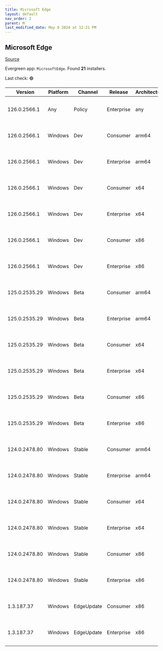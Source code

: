 ```yaml
---
title: Microsoft Edge
layout: default
nav_order: 2
parent: M
last_modified_date: May 8 2024 at 12:21 PM
---
```


## Microsoft Edge

[Source](https://www.microsoft.com/edge)

Evergreen app: `MicrosoftEdge`. Found **21** installers.

Last check: 🟢

| Version       | Platform | Channel    | Release    | Architecture | Hash                                                             | URI                                                                                                                                                                                                                                                                                                                      |
| ------------- | -------- | ---------- | ---------- | ------------ | ---------------------------------------------------------------- | ------------------------------------------------------------------------------------------------------------------------------------------------------------------------------------------------------------------------------------------------------------------------------------------------------------------------ |
| 126.0.2566.1  | Any      | Policy     | Enterprise | any          | 9A52A88D48992A5504E715EB12ABC4D54B726F7181D7D5AC1163E0B66407E020 | [https://msedge.sf.dl.delivery.mp.microsoft.com/filestreamingservice/files/fe193692-6950-4432-b8da-c16d0591552c/MicrosoftEdgePolicyTemplates.cab](https://msedge.sf.dl.delivery.mp.microsoft.com/filestreamingservice/files/fe193692-6950-4432-b8da-c16d0591552c/MicrosoftEdgePolicyTemplates.cab)                       |
| 126.0.2566.1  | Windows  | Dev        | Consumer   | arm64        | EB7353D11BE40FAE3323731B7BC78DFD4EDD1D742C64319A4A60A5C5CD8299A5 | [https://msedge.sf.dl.delivery.mp.microsoft.com/filestreamingservice/files/794ccd08-02c1-47d5-868a-4341c55b8411/MicrosoftEdgeDevEnterpriseARM64.msi](https://msedge.sf.dl.delivery.mp.microsoft.com/filestreamingservice/files/794ccd08-02c1-47d5-868a-4341c55b8411/MicrosoftEdgeDevEnterpriseARM64.msi)                 |
| 126.0.2566.1  | Windows  | Dev        | Enterprise | arm64        | EB7353D11BE40FAE3323731B7BC78DFD4EDD1D742C64319A4A60A5C5CD8299A5 | [https://msedge.sf.dl.delivery.mp.microsoft.com/filestreamingservice/files/794ccd08-02c1-47d5-868a-4341c55b8411/MicrosoftEdgeDevEnterpriseARM64.msi](https://msedge.sf.dl.delivery.mp.microsoft.com/filestreamingservice/files/794ccd08-02c1-47d5-868a-4341c55b8411/MicrosoftEdgeDevEnterpriseARM64.msi)                 |
| 126.0.2566.1  | Windows  | Dev        | Consumer   | x64          | 2B29808E9AF572596B5365BC0D330EDF7B5FAF4822A28641C7E1A1E59C730122 | [https://msedge.sf.dl.delivery.mp.microsoft.com/filestreamingservice/files/a8189409-2554-48c8-9147-1c4c83086314/MicrosoftEdgeDevEnterpriseX64.msi](https://msedge.sf.dl.delivery.mp.microsoft.com/filestreamingservice/files/a8189409-2554-48c8-9147-1c4c83086314/MicrosoftEdgeDevEnterpriseX64.msi)                     |
| 126.0.2566.1  | Windows  | Dev        | Enterprise | x64          | 2B29808E9AF572596B5365BC0D330EDF7B5FAF4822A28641C7E1A1E59C730122 | [https://msedge.sf.dl.delivery.mp.microsoft.com/filestreamingservice/files/a8189409-2554-48c8-9147-1c4c83086314/MicrosoftEdgeDevEnterpriseX64.msi](https://msedge.sf.dl.delivery.mp.microsoft.com/filestreamingservice/files/a8189409-2554-48c8-9147-1c4c83086314/MicrosoftEdgeDevEnterpriseX64.msi)                     |
| 126.0.2566.1  | Windows  | Dev        | Consumer   | x86          | 40504C09500D942D4000BE30FE3226A8F32C3B3D6B2B013B4B2E7FC1CC4C421F | [https://msedge.sf.dl.delivery.mp.microsoft.com/filestreamingservice/files/f438dc34-5644-4fb7-9d17-cefcf3096ec5/MicrosoftEdgeDevEnterpriseX86.msi](https://msedge.sf.dl.delivery.mp.microsoft.com/filestreamingservice/files/f438dc34-5644-4fb7-9d17-cefcf3096ec5/MicrosoftEdgeDevEnterpriseX86.msi)                     |
| 126.0.2566.1  | Windows  | Dev        | Enterprise | x86          | 40504C09500D942D4000BE30FE3226A8F32C3B3D6B2B013B4B2E7FC1CC4C421F | [https://msedge.sf.dl.delivery.mp.microsoft.com/filestreamingservice/files/f438dc34-5644-4fb7-9d17-cefcf3096ec5/MicrosoftEdgeDevEnterpriseX86.msi](https://msedge.sf.dl.delivery.mp.microsoft.com/filestreamingservice/files/f438dc34-5644-4fb7-9d17-cefcf3096ec5/MicrosoftEdgeDevEnterpriseX86.msi)                     |
| 125.0.2535.29 | Windows  | Beta       | Consumer   | arm64        | E19488A254C5C25BA9A175660B183351E05F8FEC2F0AFA9F4C1C304FDA5785F6 | [https://msedge.sf.dl.delivery.mp.microsoft.com/filestreamingservice/files/db1fadc4-474f-4df6-b5b0-89c674556d59/MicrosoftEdgeBetaEnterpriseARM64.msi](https://msedge.sf.dl.delivery.mp.microsoft.com/filestreamingservice/files/db1fadc4-474f-4df6-b5b0-89c674556d59/MicrosoftEdgeBetaEnterpriseARM64.msi)               |
| 125.0.2535.29 | Windows  | Beta       | Enterprise | arm64        | E19488A254C5C25BA9A175660B183351E05F8FEC2F0AFA9F4C1C304FDA5785F6 | [https://msedge.sf.dl.delivery.mp.microsoft.com/filestreamingservice/files/db1fadc4-474f-4df6-b5b0-89c674556d59/MicrosoftEdgeBetaEnterpriseARM64.msi](https://msedge.sf.dl.delivery.mp.microsoft.com/filestreamingservice/files/db1fadc4-474f-4df6-b5b0-89c674556d59/MicrosoftEdgeBetaEnterpriseARM64.msi)               |
| 125.0.2535.29 | Windows  | Beta       | Consumer   | x64          | E4D12050A5B3FA65A434F333A0E6663281553AC30E1335A4794DE4CE04BD3531 | [https://msedge.sf.dl.delivery.mp.microsoft.com/filestreamingservice/files/a276a192-6bc1-4d7e-980c-bba8661666ea/MicrosoftEdgeBetaEnterpriseX64.msi](https://msedge.sf.dl.delivery.mp.microsoft.com/filestreamingservice/files/a276a192-6bc1-4d7e-980c-bba8661666ea/MicrosoftEdgeBetaEnterpriseX64.msi)                   |
| 125.0.2535.29 | Windows  | Beta       | Enterprise | x64          | E4D12050A5B3FA65A434F333A0E6663281553AC30E1335A4794DE4CE04BD3531 | [https://msedge.sf.dl.delivery.mp.microsoft.com/filestreamingservice/files/a276a192-6bc1-4d7e-980c-bba8661666ea/MicrosoftEdgeBetaEnterpriseX64.msi](https://msedge.sf.dl.delivery.mp.microsoft.com/filestreamingservice/files/a276a192-6bc1-4d7e-980c-bba8661666ea/MicrosoftEdgeBetaEnterpriseX64.msi)                   |
| 125.0.2535.29 | Windows  | Beta       | Consumer   | x86          | BBD1C8DAD58553F76A51D89EE8D9A72F9C46196D943929A4EAECCCEE1611C3C4 | [https://msedge.sf.dl.delivery.mp.microsoft.com/filestreamingservice/files/09c100cd-003c-45ed-a767-761856bf1e77/MicrosoftEdgeBetaEnterpriseX86.msi](https://msedge.sf.dl.delivery.mp.microsoft.com/filestreamingservice/files/09c100cd-003c-45ed-a767-761856bf1e77/MicrosoftEdgeBetaEnterpriseX86.msi)                   |
| 125.0.2535.29 | Windows  | Beta       | Enterprise | x86          | BBD1C8DAD58553F76A51D89EE8D9A72F9C46196D943929A4EAECCCEE1611C3C4 | [https://msedge.sf.dl.delivery.mp.microsoft.com/filestreamingservice/files/09c100cd-003c-45ed-a767-761856bf1e77/MicrosoftEdgeBetaEnterpriseX86.msi](https://msedge.sf.dl.delivery.mp.microsoft.com/filestreamingservice/files/09c100cd-003c-45ed-a767-761856bf1e77/MicrosoftEdgeBetaEnterpriseX86.msi)                   |
| 124.0.2478.80 | Windows  | Stable     | Consumer   | arm64        | 7D994130B62B6F47FB1A45BBE652F8E88A1BC39529EA6AB548527BDDE86A6837 | [https://msedge.sf.dl.delivery.mp.microsoft.com/filestreamingservice/files/e5012212-c6a1-4b4f-abfd-1d49e259fb88/MicrosoftEdgeEnterpriseARM64.msi](https://msedge.sf.dl.delivery.mp.microsoft.com/filestreamingservice/files/e5012212-c6a1-4b4f-abfd-1d49e259fb88/MicrosoftEdgeEnterpriseARM64.msi)                       |
| 124.0.2478.80 | Windows  | Stable     | Enterprise | arm64        | 7D994130B62B6F47FB1A45BBE652F8E88A1BC39529EA6AB548527BDDE86A6837 | [https://msedge.sf.dl.delivery.mp.microsoft.com/filestreamingservice/files/e5012212-c6a1-4b4f-abfd-1d49e259fb88/MicrosoftEdgeEnterpriseARM64.msi](https://msedge.sf.dl.delivery.mp.microsoft.com/filestreamingservice/files/e5012212-c6a1-4b4f-abfd-1d49e259fb88/MicrosoftEdgeEnterpriseARM64.msi)                       |
| 124.0.2478.80 | Windows  | Stable     | Consumer   | x64          | B423114BE7FB58889CA5A8AC4F4593A87C97A847E9D39F225D7EF98F9D96A6E7 | [https://msedge.sf.dl.delivery.mp.microsoft.com/filestreamingservice/files/d620a2bb-7a1e-4b55-ae04-0e54b88916d5/MicrosoftEdgeEnterpriseX64.msi](https://msedge.sf.dl.delivery.mp.microsoft.com/filestreamingservice/files/d620a2bb-7a1e-4b55-ae04-0e54b88916d5/MicrosoftEdgeEnterpriseX64.msi)                           |
| 124.0.2478.80 | Windows  | Stable     | Enterprise | x64          | B423114BE7FB58889CA5A8AC4F4593A87C97A847E9D39F225D7EF98F9D96A6E7 | [https://msedge.sf.dl.delivery.mp.microsoft.com/filestreamingservice/files/d620a2bb-7a1e-4b55-ae04-0e54b88916d5/MicrosoftEdgeEnterpriseX64.msi](https://msedge.sf.dl.delivery.mp.microsoft.com/filestreamingservice/files/d620a2bb-7a1e-4b55-ae04-0e54b88916d5/MicrosoftEdgeEnterpriseX64.msi)                           |
| 124.0.2478.80 | Windows  | Stable     | Consumer   | x86          | AB1F342DB67AEE65C2C255A6D2E7046A83440A76431840D7E81F9F6A6D51E7E0 | [https://msedge.sf.dl.delivery.mp.microsoft.com/filestreamingservice/files/e5af21c2-7344-4d66-979c-920cae3f3399/MicrosoftEdgeEnterpriseX86.msi](https://msedge.sf.dl.delivery.mp.microsoft.com/filestreamingservice/files/e5af21c2-7344-4d66-979c-920cae3f3399/MicrosoftEdgeEnterpriseX86.msi)                           |
| 124.0.2478.80 | Windows  | Stable     | Enterprise | x86          | AB1F342DB67AEE65C2C255A6D2E7046A83440A76431840D7E81F9F6A6D51E7E0 | [https://msedge.sf.dl.delivery.mp.microsoft.com/filestreamingservice/files/e5af21c2-7344-4d66-979c-920cae3f3399/MicrosoftEdgeEnterpriseX86.msi](https://msedge.sf.dl.delivery.mp.microsoft.com/filestreamingservice/files/e5af21c2-7344-4d66-979c-920cae3f3399/MicrosoftEdgeEnterpriseX86.msi)                           |
| 1.3.187.37    | Windows  | EdgeUpdate | Consumer   | x86          | 503088D22461FEE5D7B6B011609D73FFD5869D3ACE1DBB0F00F8F3B9D122C514 | [https://msedge.sf.dl.delivery.mp.microsoft.com/filestreamingservice/files/a2fa84fe-796b-4f80-b1cd-f4d1f5731aa8/MicrosoftEdgeUpdateSetup_X86_1.3.187.37.exe](https://msedge.sf.dl.delivery.mp.microsoft.com/filestreamingservice/files/a2fa84fe-796b-4f80-b1cd-f4d1f5731aa8/MicrosoftEdgeUpdateSetup_X86_1.3.187.37.exe) |
| 1.3.187.37    | Windows  | EdgeUpdate | Enterprise | x86          | 503088D22461FEE5D7B6B011609D73FFD5869D3ACE1DBB0F00F8F3B9D122C514 | [https://msedge.sf.dl.delivery.mp.microsoft.com/filestreamingservice/files/a2fa84fe-796b-4f80-b1cd-f4d1f5731aa8/MicrosoftEdgeUpdateSetup_X86_1.3.187.37.exe](https://msedge.sf.dl.delivery.mp.microsoft.com/filestreamingservice/files/a2fa84fe-796b-4f80-b1cd-f4d1f5731aa8/MicrosoftEdgeUpdateSetup_X86_1.3.187.37.exe) |
